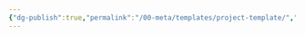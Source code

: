 ```yaml
---
{"dg-publish":true,"permalink":"/00-meta/templates/project-template/","tags":["course-design","UAA"]}
---
```


